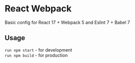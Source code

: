 # React Webpack

Basic config for React 17 + Webpack 5 and Eslint 7 + Babel 7

## Usage

`run npm start` - for development\
`run npm build` - for production
